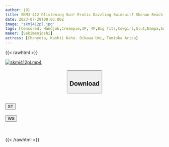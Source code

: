 ```yaml
---
author: j91
title: SKMJ-412 Glistening Sun! Erotic Dazzling Swimsuit! Shonan Beach's W Bikini Beauty Gets A Big Prize That Makes You Ejaculate Many Times! Continuous Ejaculation Challenge! In Order To Squeeze Out The Sperm, A Great Erotic Technique Is Activated WW Harem Echiechi Reverse 3P // Tight Pink Sesame ○ Raw Insertion! SP
date: 2023-07-29T00:05:00Z
image: "skmj412pl.jpg"
tags: [Censored, Handjob,Creampie,3P, 4P,Big Tits,Cowgirl,Slut,Nampa,Swimsuit]
maker: [Sekimenjoshi]
actress: [Chanyota, Kashii Kaho. Oikawa Umi, Tomioka Arisa]
---
```



{{< rawhtml >}}

<div class="video" data-videoid="OXxwXmpe2pFZjO8">
    <a href="javascript:;">
        <img src="https://my.j91.asia/posts/skmj412pl/skmj412pl.jpg" width="WIDTH" height="HEIGHT" alt="skmj412pl.mp4" loading="lazy">
    </a>
</div>

<script type="text/javascript" src="https://j91.asia/asset/on-demand-st.js"></script>

<br>
  <link rel="stylesheet" href="https://j91.asia/asset/bs5.css">
  
  <center>
  <button class="btn btn-primary" type="button" data-bs-toggle="collapse" data-bs-target=".multi-collapse" aria-expanded="false" aria-controls="multiCollapseExample1 multiCollapseExample2"><h2>Download</h2></button></center>
</p>
<div class="row">
  <div class="col">
    <div class="collapse multi-collapse" id="multiCollapseExample1">
      <div class="card card-body">
	      	      <br>
<div class="buttons">  
<a href="https://streamtape.to/v/OXxwXmpe2pFZjO8"><button class="btn-hover color-3"><i class="fa fa-download"></i> ST</button></a></div>
    </div>
  </div>
</div>
  <div class="col">
    <div class="collapse multi-collapse" id="multiCollapseExample2">
      <div class="card card-body">
	      <br>
<div class="buttons">
    <a href="https://wolfstream.tv/o96ll6ajpd0c.html"><button class="btn-hover color-9"><i class="fa fa-download"></i> WS</button></a></div>
<br><br>
      </div>
    </div>
  </div>
</div>

{{< /rawhtml >}}